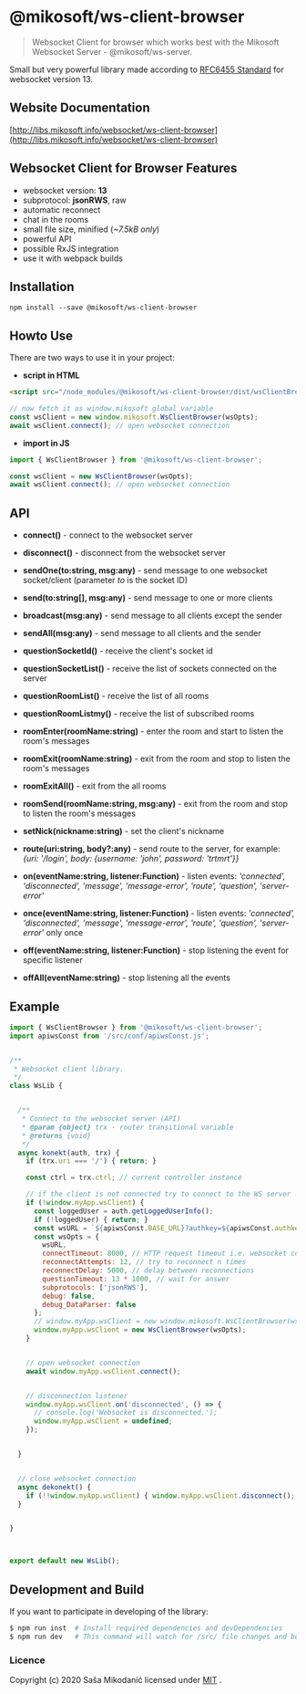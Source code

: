 # @mikosoft/ws-client-browser
> Websocket Client for browser which works best with the Mikosoft Websocket Server - @mikosoft/ws-server.

Small but very powerful library made according to [RFC6455 Standard](https://www.iana.org/assignments/websocket/websocket.xml) for websocket version 13.



## Website Documentation
[http://libs.mikosoft.info/websocket/ws-client-browser](http://libs.mikosoft.info/websocket/ws-client-browser)



## Websocket Client for Browser Features
- websocket version: **13**
- subprotocol: **jsonRWS**, raw
- automatic reconnect
- chat in the rooms
- small file size, minified (*~7.5kB only*)
- powerful API
- possible RxJS integration
- use it with webpack builds


## Installation
```
npm install --save @mikosoft/ws-client-browser
```


## Howto Use
There are two ways to use it in your project:

- **script in HTML**
```html
<script src="/node_modules/@mikosoft/ws-client-browser/dist/wsClientBrowser.min.js"></script>
```
```javascript
// now fetch it as window.mikosoft global variable
const wsClient = new window.mikosoft.WsClientBrowser(wsOpts);
await wsClient.connect(); // open websocket connection
```

- **import in JS**
```javascript
import { WsClientBrowser } from '@mikosoft/ws-client-browser';

const wsClient = new WsClientBrowser(wsOpts);
await wsClient.connect(); // open websocket connection
```



## API
- **connect()** - connect to the websocket server
- **disconnect()** - disconnect from the websocket server

- **sendOne(to:string, msg:any)** - send message to one websocket socket/client (parameter *to* is the socket ID)
- **send(to:string[], msg:any)** - send message to one or more clients
- **broadcast(msg:any)** - send message to all clients except the sender
- **sendAll(msg:any)** - send message to all clients and the sender

- **questionSocketId()** - receive the client's socket id
- **questionSocketList()** - receive the list of sockets connected on the server
- **questionRoomList()** - receive the list of all rooms
- **questionRoomListmy()** - receive the list of subscribed rooms

- **roomEnter(roomName:string)** - enter the room and start to listen the room's messages
- **roomExit(roomName:string)** - exit from the room and stop to listen the room's messages
- **roomExitAll()** - exit from the all rooms
- **roomSend(roomName:string, msg:any)** - exit from the room and stop to listen the room's messages

- **setNick(nickname:string)** - set the client's nickname
- **route(uri:string, body?:any)** - send route to the server, for example: *{uri: '/login', body: {username: 'john', password: 'trtmrt'}}*

- **on(eventName:string, listener:Function)** - listen events: *'connected', 'disconnected', 'message', 'message-error', 'route', 'question', 'server-error'*
- **once(eventName:string, listener:Function)** - listen events: *'connected', 'disconnected', 'message', 'message-error', 'route', 'question', 'server-error'* only once
- **off(eventName:string, listener:Function)** - stop listening the event for specific listener
- **offAll(eventName:string)** - stop listening all the events



## Example
```javascript
import { WsClientBrowser } from '@mikosoft/ws-client-browser';
import apiwsConst from '/src/conf/apiwsConst.js';


/**
 * Websocket client library.
 */
class WsLib {


  /**
   * Connect to the websocket server (API)
   * @param {object} trx - router transitional variable
   * @returns {void}
   */
  async konekt(auth, trx) {
    if (trx.uri === '/') { return; }

    const ctrl = trx.ctrl; // current controller instance

    // if the client is not connected try to connect to the WS server
    if (!window.myApp.wsClient) {
      const loggedUser = auth.getLoggedUserInfo();
      if (!loggedUser) { return; }
      const wsURL = `${apiwsConst.BASE_URL}?authkey=${apiwsConst.authkey}&clientType=panelUser&user_id=${loggedUser._id}&username=${loggedUser.username}`;
      const wsOpts = {
        wsURL,
        connectTimeout: 8000, // HTTP request timeout i.e. websocket connect timeout (when internet is down or on localhost $ sudo ip link set lo down)
        reconnectAttempts: 12, // try to reconnect n times
        reconnectDelay: 5000, // delay between reconnections
        questionTimeout: 13 * 1000, // wait for answer
        subprotocols: ['jsonRWS'],
        debug: false,
        debug_DataParser: false
      };
      // window.myApp.wsClient = new window.mikosoft.WsClientBrowser(wsOpts); // app.html --> <script src="/node_modules/@mikosoft/ws-client-browser/dist/WsClientBrowser.min.js"></script>
      window.myApp.wsClient = new WsClientBrowser(wsOpts);
    }


    // open websocket connection
    await window.myApp.wsClient.connect();


    // disconnection listener
    window.myApp.wsClient.on('disconnected', () => {
      // console.log('Websocket is disconnected.');
      window.myApp.wsClient = undefined;
    });


  }


  // close websocket connection
  async dekonekt() {
    if (!!window.myApp.wsClient) { window.myApp.wsClient.disconnect(); }
  }


}



export default new WsLib();

```


## Development and Build
If you want to participate in developing of the library:
```bash
$ npm run inst  # Install required dependencies and devDependencies
$ npm run dev   # This command will watch for /src/ file changes and build in /dist/ folder
```



### Licence
Copyright (c) 2020 Saša Mikodanić licensed under [MIT](../LICENSE) .
